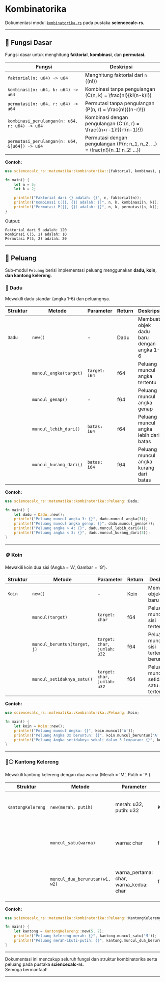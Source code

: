 # Kombinatorika

Dokumentasi modul [`kombinatorika.rs`](../src/matematika/kombinatorika.rs) pada pustaka **sciencecalc-rs**.

---

## 📍 **Fungsi Dasar**

Fungsi dasar untuk menghitung **faktorial**, **kombinasi**, dan **permutasi**.

| Fungsi                                      | Deskripsi                                                                            |
|----------------------------------------------|--------------------------------------------------------------------------------------|
| `faktorial(n: u64) -> u64`                  | Menghitung faktorial dari `n` (\(n!\))                                               |
| `kombinasi(n: u64, k: u64) -> u64`          | Kombinasi tanpa pengulangan \(C(n, k) = \frac{n!}{k!(n-k)!}\)                        |
| `permutasi(n: u64, r: u64) -> u64`          | Permutasi tanpa pengulangan \(P(n, r) = \frac{n!}{(n-r)!}\)                          |
| `kombinasi_perulangan(n: u64, r: u64) -> u64` | Kombinasi dengan pengulangan \(C'(n, r) = \frac{(n+r-1)!}{r!(n-1)!}\)              |
| `permutasi_perulangan(n: u64, &[u64]) -> u64` | Permutasi dengan pengulangan \(P(n; n_1, n_2, ...) = \frac{n!}{n_1! n_2! ...}\)     |

**Contoh:**
```rust
use sciencecalc_rs::matematika::kombinatorika::{faktorial, kombinasi, permutasi};

fn main() {
    let n = 5;
    let k = 2;

    println!("Faktorial dari {} adalah: {}", n, faktorial(n));
    println!("Kombinasi C({}, {}) adalah: {}", n, k, kombinasi(n, k));
    println!("Permutasi P({}, {}) adalah: {}", n, k, permutasi(n, k));
}
```

Output:
```
Faktorial dari 5 adalah: 120
Kombinasi C(5, 2) adalah: 10
Permutasi P(5, 2) adalah: 20
```

---

## 📍 **Peluang**

Sub-modul `Peluang` berisi implementasi peluang menggunakan **dadu, koin, dan kantong kelereng**.

### 🎲 Dadu

Mewakili dadu standar (angka 1-6) dan peluangnya.

| Struktur  | Metode                 | Parameter         | Return  | Deskripsi                                           |
|-----------|------------------------|-------------------|---------|-----------------------------------------------------|
| `Dadu`    | `new()`                | -                 | Dadu    | Membuat objek dadu baru dengan angka 1-6            |
|           | `muncul_angka(target)` | `target: i64`     | f64     | Peluang muncul angka tertentu                       |
|           | `muncul_genap()`       | -                 | f64     | Peluang muncul angka genap                          |
|           | `muncul_lebih_dari()`  | `batas: i64`      | f64     | Peluang muncul angka lebih dari batas               |
|           | `muncul_kurang_dari()` | `batas: i64`      | f64     | Peluang muncul angka kurang dari batas              |

**Contoh:**
```rust
use sciencecalc_rs::matematika::kombinatorika::Peluang::Dadu;

fn main() {
    let dadu = Dadu::new();
    println!("Peluang muncul angka 3: {}", dadu.muncul_angka(3));
    println!("Peluang muncul angka genap: {}", dadu.muncul_genap());
    println!("Peluang angka > 4: {}", dadu.muncul_lebih_dari(4));
    println!("Peluang angka < 3: {}", dadu.muncul_kurang_dari(3));
}
```

---

### 🪙 Koin

Mewakili koin dua sisi (Angka = 'A', Gambar = 'G').

| Struktur  | Metode                       | Parameter                      | Return | Deskripsi                                      |
|-----------|------------------------------|--------------------------------|--------|------------------------------------------------|
| `Koin`    | `new()`                      | -                              | Koin   | Membuat objek koin baru                        |
|           | `muncul(target)`             | `target: char`                 | f64    | Peluang muncul sisi tertentu                   |
|           | `muncul_beruntun(target, j)` | `target: char, jumlah: u32`    | f64    | Peluang muncul sisi tertentu beruntun          |
|           | `muncul_setidaknya_satu()`   | `target: char, jumlah: u32`    | f64    | Peluang muncul setidaknya satu sisi tertentu   |

**Contoh:**
```rust
use sciencecalc_rs::matematika::kombinatorika::Peluang::Koin;

fn main() {
    let koin = Koin::new();
    println!("Peluang muncul Angka: {}", koin.muncul('A'));
    println!("Peluang Angka 3x beruntun: {}", koin.muncul_beruntun('A', 3));
    println!("Peluang Angka setidaknya sekali dalam 3 lemparan: {}", koin.muncul_setidaknya_satu('A', 3));
}
```

---

### 🔴⚪ Kantong Kelereng

Mewakili kantong kelereng dengan dua warna (Merah = 'M', Putih = 'P').

| Struktur           | Metode                         | Parameter                             | Return | Deskripsi                                         |
|--------------------|--------------------------------|---------------------------------------|--------|---------------------------------------------------|
| `KantongKelereng`  | `new(merah, putih)`            | merah: u32, putih: u32                | KantongKelereng | Membuat objek kantong kelereng baru          |
|                    | `muncul_satu(warna)`           | warna: char                           | f64    | Peluang mengambil satu kelereng warna tertentu    |
|                    | `muncul_dua_berurutan(w1, w2)` | warna_pertama: char, warna_kedua: char| f64    | Peluang dua kelereng warna tertentu berurutan     |

**Contoh:**
```rust
use sciencecalc_rs::matematika::kombinatorika::Peluang::KantongKelereng;

fn main() {
    let kantong = KantongKelereng::new(5, 7);
    println!("Peluang kelereng merah: {}", kantong.muncul_satu('M'));
    println!("Peluang merah-ikuti-putih: {}", kantong.muncul_dua_berurutan('M', 'P'));
}
```

---

Dokumentasi ini mencakup seluruh fungsi dan struktur kombinatorika serta peluang pada pustaka **sciencecalc-rs**.  
Semoga bermanfaat!

---
